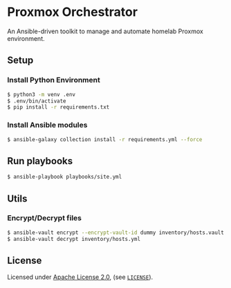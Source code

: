 # Proxmox Orchestrator

An Ansible-driven toolkit to manage and automate homelab Proxmox environment.

## Setup

### Install Python Environment

```sh
$ python3 -m venv .env
$ .env/bin/activate
$ pip install -r requirements.txt
```

### Install Ansible modules

```sh
$ ansible-galaxy collection install -r requirements.yml --force
```

## Run playbooks

```sh
$ ansible-playbook playbooks/site.yml
```

## Utils

### Encrypt/Decrypt files

```sh
$ ansible-vault encrypt --encrypt-vault-id dummy inventory/hosts.vault.yml
$ ansible-vault decrypt inventory/hosts.yml
```

## License

Licensed under [Apache License 2.0](https://www.apache.org/licenses/LICENSE-2.0), (see
[`LICENSE`](./LICENSE)).
